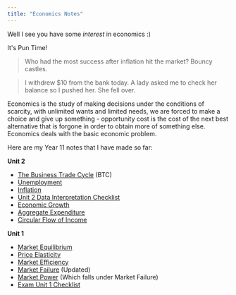 ```yaml
---
title: "Economics Notes"
---
```


Well I see you have some *interest* in economics :)

It's Pun Time!
>Who had the most success after inflation hit the market? Bouncy castles.

>I withdrew $10 from the bank today. A lady asked me to check her balance so I pushed her. She fell over.

Economics is the study of making decisions under the conditions of scarcity, with unlimited wants and limited needs, we are forced to make a choice and give up something - opportunity cost is the cost of the next best alternative that is forgone in order to obtain more of something else. Economics deals with the basic economic problem.

Here are my Year 11 notes that I have made so far:

**Unit 2**
- [The Business Trade Cycle](Business-Trade-Cycle.md) (BTC)
- [Unemployment](Unemployment.md)
- [Inflation](Inflation.md)
- [Unit 2 Data Interpretation Checklist](Economics-Data-Interpretation-Unit-2-Checklist.md)
- [Economic Growth](Economic-Growth.md)
- [Aggregate Expenditure](Aggregate-Expenditure.md)
- [Circular Flow of Income](Circular-Flow-Income.md)
  
**Unit 1**
- [Market Equilibrium](Market-Equilibrium.md)
- [Price Elasticity](Price-Elasticity.md)
- [Market Efficiency](Market-Efficiency.md)
- [Market Failure](Market-Failure.md) (Updated)
- [Market Power](Market-Power.md) (Which falls under Market Failure)
- [Exam Unit 1 Checklist](Economics-Exam-One-Checklist.md)
